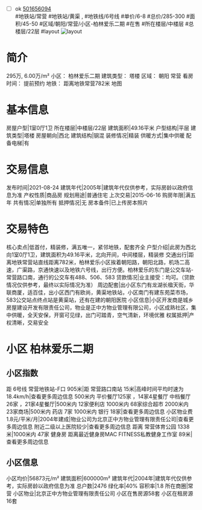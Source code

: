- [ ] ok [501656094](https://bj.5i5j.com/ershoufang/501656094.html)  
 #地铁站/常营 #地铁站/黄渠 ,  #地铁线/6号线
#单价/6-8 #总价/285-300 #面积/45-50   #区域/朝阳/常营/小区-柏林爱乐二期 #在售 #所在楼层/中楼层 #总楼层/22层 #layout 
![layout](http://image2a.5i5j.com/bdir/layout/f80c2a85ef3c4c80b199dea79ddaac30.jpg_P5.jpg) 
# 简介 
 295万,  6.00万/m² 
小区： 柏林爱乐二期
建筑类型： 塔楼
区域： 朝阳 常营
看房时间： 提前预约
地铁： 距离地铁常营782米 地图
# 基本信息 
 房屋户型|1室0厅1卫
所在楼层|中楼层/22层
建筑面积|49.16平米
户型结构|平层
建筑类型|塔楼
房屋朝向|西北
建筑结构|钢混
装修情况|精装
供暖方式|集中供暖
配备电梯|有
# 交易信息 
 发布时间|2021-08-24
建筑年代|2005年|建筑年代仅供参考，实际房龄以政府信息为准
产权性质|商品房
规划用途|普通住宅
上次交易|2015-06-16
购房年限|满五年
共有情况|单独所有
抵押情况|无
房本备件|已上传房本照片
# 交易特色 
 核心卖点|低首付，精装修，满五唯一，紧邻地铁，配套齐全
户型介绍|此房为西北向1室0厅1卫，建筑面积为49.16平米，北向开间，中间楼层，精装修
交通出行|距离地铁常营站直线距离782米，柏林爱乐小区挨着朝阳路，朝阳北路，机场二高速，广渠路，京通快速以及地铁六号线，出行方便。柏林爱乐的东门是公交车站-常营路口南，通行的公交车有488、506、583
贷款情况|业主接受：均可。（贷款情况仅供参考，最终以实际情况为准）
周边配套|出小区东门有龙湖长楹天街，华联商厦，适百佳，出小区西门有欧尚，黄渠地铁站，小区南门有建东苑菜市场，583公交站点终点站是黄渠站，还有在建的朝阳医院
小区信息|小区开发商是城乡房屋建设开发有限责任公司，物业是正中方物业管理有限公司，小区成熟社区，集中供暖，全天安保，开窗可见绿，出门可踏青，空气清新，环境优雅
权属抵押|产权清晰，交易安全
# 小区 柏林爱乐二期
## 小区指数 
 距 6号线 常营地铁站-F口 905米|距 常营路口南站 15米|高峰时间平均时速为18.4km/h|查看更多周边信息
500米内 平价餐厅125家 ，14家4星餐厅
中档餐厅26家 ，21家4星餐厅|500米内 12家便利店
1000米内 68家综合超市
2000米内 23家商场|500米内 药店 7家
1000米内 银行 18家|查看更多周边信息
小区物业费1.8元/平米/月|2004年建成|物业公司为北京正中方物业管理有限责任公司|查看更多周边信息
附近二级以上医院较少|查看更多周边信息
距离 常营体育公园 1338米|1000米内 47家 健身房
距离最近健身房MAC FITNESS私教健身工作室 89米|查看更多周边信息
## 小区信息 
 小区均价|56873元/m²
建筑面积|600000m²
建筑年代|2004年|建筑年代仅供参考，实际房龄以政府信息为准
总户数|2476
绿化率|40%
容积率|1.8
所在商圈|常营
小区物业|北京正中方物业管理有限责任公司
小区在售房源58套
小区在租房源16套
